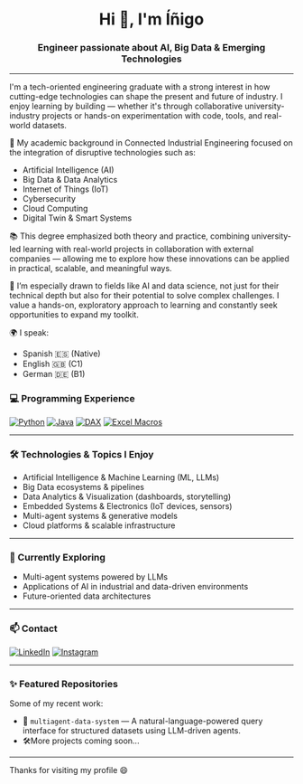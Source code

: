 <h1 align="center">Hi 👋, I'm Íñigo</h1>
<h3 align="center">Engineer passionate about AI, Big Data & Emerging Technologies</h3>

---

I'm a tech-oriented engineering graduate with a strong interest in how cutting-edge technologies can shape the present and future of industry. I enjoy learning by building — whether it's through collaborative university-industry projects or hands-on experimentation with code, tools, and real-world datasets.

🚀 My academic background in Connected Industrial Engineering focused on the integration of disruptive technologies such as:

- Artificial Intelligence (AI)
- Big Data & Data Analytics
- Internet of Things (IoT)
- Cybersecurity
- Cloud Computing
- Digital Twin & Smart Systems

📚 This degree emphasized both theory and practice, combining university-led learning with real-world projects in collaboration with external companies — allowing me to explore how these innovations can be applied in practical, scalable, and meaningful ways.

🧠 I’m especially drawn to fields like AI and data science, not just for their technical depth but also for their potential to solve complex challenges. I value a hands-on, exploratory approach to learning and constantly seek opportunities to expand my toolkit.

🌍 I speak:
- Spanish 🇪🇸 (Native)
- English 🇬🇧 (C1)
- German 🇩🇪 (B1)

### 💻 Programming Experience

[![Python](https://img.shields.io/badge/Python-3776AB?style=for-the-badge&logo=python&logoColor=white)](https://www.python.org/)
[![Java](https://img.shields.io/badge/Java-ED8B00?style=for-the-badge&logo=openjdk&logoColor=white)](https://www.java.com/)
[![DAX](https://img.shields.io/badge/DAX-204ECF?style=for-the-badge&logo=powerbi&logoColor=white)](https://learn.microsoft.com/en-us/dax/)
[![Excel Macros](https://img.shields.io/badge/Excel%20Macros-217346?style=for-the-badge&logo=microsoft-excel&logoColor=white)](https://support.microsoft.com/en-us/excel)


---

### 🛠️ Technologies & Topics I Enjoy

- Artificial Intelligence & Machine Learning (ML, LLMs)
- Big Data ecosystems & pipelines
- Data Analytics & Visualization (dashboards, storytelling)
- Embedded Systems & Electronics (IoT devices, sensors)
- Multi-agent systems & generative models
- Cloud platforms & scalable infrastructure

---

### 🌱 Currently Exploring

- Multi-agent systems powered by LLMs
- Applications of AI in industrial and data-driven environments
- Future-oriented data architectures

---

### 📫 Contact


[![LinkedIn](https://img.shields.io/badge/LinkedIn-%230077B5?style=for-the-badge&logo=linkedin&logoColor=white)](https://www.linkedin.com/in/inigodavidsainzmartin/)
[![Instagram](https://img.shields.io/badge/Instagram-%23E4405F?style=for-the-badge&logo=instagram&logoColor=white)](https://www.instagram.com/inigosnz/)

---

### ✨ Featured Repositories

Some of my recent work:

- 🔬 `multiagent-data-system` — A natural-language-powered query interface for structured datasets using LLM-driven agents.
- 🛠️More projects coming soon...

---

Thanks for visiting my profile 😄  
